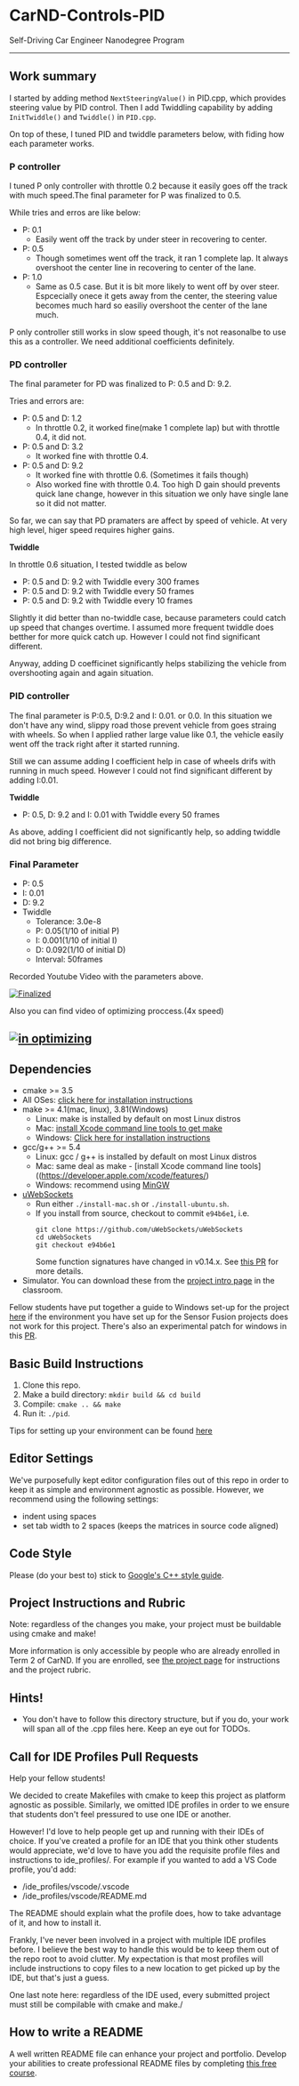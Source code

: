 # CarND-Controls-PID
Self-Driving Car Engineer Nanodegree Program

---

## Work summary

I started by adding method `NextSteeringValue()` in PID.cpp, which provides steering value by PID control. Then I add Twiddling capability by adding `InitTwiddle()` and `Twiddle()` in `PID.cpp`.

On top of these, I tuned PID and twiddle parameters below, with fiding how each parameter works.

### P controller

I tuned P only controller with throttle 0.2 because it easily goes off the track with much speed.The final parameter for P was finalized to 0.5.

While tries and erros are like below:

- P: 0.1
  - Easily went off the track by under steer in recovering to center.
- P: 0.5
  - Though sometimes went off the track, it ran 1 complete lap. It always overshoot the center line in recovering to center of the lane.
- P: 1.0
  - Same as 0.5 case. But it is bit more likely to went off by over steer. Espcecially onece it gets away from the center, the steering value becomes much hard so easiliy overshoot the center of the lane much.

P only controller still works in slow speed though, it's not reasonalbe to use this as a controller. We need additional coefficients definitely.

### PD controller

The final parameter for PD was finalized to P: 0.5 and D: 9.2.

Tries and errors are:

- P: 0.5 and D: 1.2
  - In throttle 0.2, it worked fine(make 1 complete lap) but with throttle 0.4, it did not.
- P: 0.5 and D: 3.2
  - It worked fine with throttle 0.4.
- P: 0.5 and D: 9.2
  - It worked fine with throttle 0.6. (Sometimes it fails though)
  - Also worked fine with throttle 0.4. Too high D gain should prevents quick lane change, however in this situation we only have single lane so it did not matter.

So far, we can say that PD pramaters are affect by speed of vehicle. At very high level, higer speed requires higher gains.

**Twiddle**

In throttle 0.6 situation, I tested twiddle as below

- P: 0.5 and D: 9.2 with Twiddle every 300 frames
- P: 0.5 and D: 9.2 with Twiddle every 50 frames
- P: 0.5 and D: 9.2 with Twiddle every 10 frames

Slightly it did better than no-twiddle case, because parameters could catch up speed that changes overtime. I assumed more frequent twiddle does betther for more quick catch up. However I could not find significant different.

Anyway, adding D coefficinet significantly helps stabilizing the vehicle from overshooting again and again situation.

### PID controller

The final parameter is P:0.5, D:9.2 and I: 0.01. or 0.0. In this situation we don't have any wind, slippy road those prevent vehicle from goes straing with wheels. So when I applied rather large value like 0.1, the vehicle easily went off the track right after it started running.

Still we can assume adding I coefficient help in case of wheels drifs with running in much speed. However I could not find significant different by adding I:0.01.

**Twiddle**

- P: 0.5, D: 9.2 and I: 0.01 with Twiddle every 50 frames

As above, adding I coefficient did not significantly help, so adding twiddle did not bring big difference.

### Final Parameter

- P: 0.5
- I: 0.01
- D: 9.2
- Twiddle
  - Tolerance: 3.0e-8
  - P: 0.05(1/10 of initial P)
  - I: 0.001(1/10 of initial I)
  - D: 0.092(1/10 of initial D)
  - Interval: 50frames

Recorded Youtube Video with the parameters above.

[![Finalized](https://img.youtube.com/vi/cPBM3a4MC4w/0.jpg)](https://youtu.be/cPBM3a4MC4w)

Also you can find video of optimizing proccess.(4x speed)

[![in optimizing](https://img.youtube.com/vi/P8JKvKMExK8/0.jpg)](https://www.youtube.com/watch?v=P8JKvKMExK8)
---

## Dependencies

* cmake >= 3.5
 * All OSes: [click here for installation instructions](https://cmake.org/install/)
* make >= 4.1(mac, linux), 3.81(Windows)
  * Linux: make is installed by default on most Linux distros
  * Mac: [install Xcode command line tools to get make](https://developer.apple.com/xcode/features/)
  * Windows: [Click here for installation instructions](http://gnuwin32.sourceforge.net/packages/make.htm)
* gcc/g++ >= 5.4
  * Linux: gcc / g++ is installed by default on most Linux distros
  * Mac: same deal as make - [install Xcode command line tools]((https://developer.apple.com/xcode/features/)
  * Windows: recommend using [MinGW](http://www.mingw.org/)
* [uWebSockets](https://github.com/uWebSockets/uWebSockets)
  * Run either `./install-mac.sh` or `./install-ubuntu.sh`.
  * If you install from source, checkout to commit `e94b6e1`, i.e.
    ```
    git clone https://github.com/uWebSockets/uWebSockets 
    cd uWebSockets
    git checkout e94b6e1
    ```
    Some function signatures have changed in v0.14.x. See [this PR](https://github.com/udacity/CarND-MPC-Project/pull/3) for more details.
* Simulator. You can download these from the [project intro page](https://github.com/udacity/self-driving-car-sim/releases) in the classroom.

Fellow students have put together a guide to Windows set-up for the project [here](https://s3-us-west-1.amazonaws.com/udacity-selfdrivingcar/files/Kidnapped_Vehicle_Windows_Setup.pdf) if the environment you have set up for the Sensor Fusion projects does not work for this project. There's also an experimental patch for windows in this [PR](https://github.com/udacity/CarND-PID-Control-Project/pull/3).

## Basic Build Instructions

1. Clone this repo.
2. Make a build directory: `mkdir build && cd build`
3. Compile: `cmake .. && make`
4. Run it: `./pid`. 

Tips for setting up your environment can be found [here](https://classroom.udacity.com/nanodegrees/nd013/parts/40f38239-66b6-46ec-ae68-03afd8a601c8/modules/0949fca6-b379-42af-a919-ee50aa304e6a/lessons/f758c44c-5e40-4e01-93b5-1a82aa4e044f/concepts/23d376c7-0195-4276-bdf0-e02f1f3c665d)

## Editor Settings

We've purposefully kept editor configuration files out of this repo in order to
keep it as simple and environment agnostic as possible. However, we recommend
using the following settings:

* indent using spaces
* set tab width to 2 spaces (keeps the matrices in source code aligned)

## Code Style

Please (do your best to) stick to [Google's C++ style guide](https://google.github.io/styleguide/cppguide.html).

## Project Instructions and Rubric

Note: regardless of the changes you make, your project must be buildable using
cmake and make!

More information is only accessible by people who are already enrolled in Term 2
of CarND. If you are enrolled, see [the project page](https://classroom.udacity.com/nanodegrees/nd013/parts/40f38239-66b6-46ec-ae68-03afd8a601c8/modules/f1820894-8322-4bb3-81aa-b26b3c6dcbaf/lessons/e8235395-22dd-4b87-88e0-d108c5e5bbf4/concepts/6a4d8d42-6a04-4aa6-b284-1697c0fd6562)
for instructions and the project rubric.

## Hints!

* You don't have to follow this directory structure, but if you do, your work
  will span all of the .cpp files here. Keep an eye out for TODOs.

## Call for IDE Profiles Pull Requests

Help your fellow students!

We decided to create Makefiles with cmake to keep this project as platform
agnostic as possible. Similarly, we omitted IDE profiles in order to we ensure
that students don't feel pressured to use one IDE or another.

However! I'd love to help people get up and running with their IDEs of choice.
If you've created a profile for an IDE that you think other students would
appreciate, we'd love to have you add the requisite profile files and
instructions to ide_profiles/. For example if you wanted to add a VS Code
profile, you'd add:

* /ide_profiles/vscode/.vscode
* /ide_profiles/vscode/README.md

The README should explain what the profile does, how to take advantage of it,
and how to install it.

Frankly, I've never been involved in a project with multiple IDE profiles
before. I believe the best way to handle this would be to keep them out of the
repo root to avoid clutter. My expectation is that most profiles will include
instructions to copy files to a new location to get picked up by the IDE, but
that's just a guess.

One last note here: regardless of the IDE used, every submitted project must
still be compilable with cmake and make./

## How to write a README
A well written README file can enhance your project and portfolio.  Develop your abilities to create professional README files by completing [this free course](https://www.udacity.com/course/writing-readmes--ud777).


